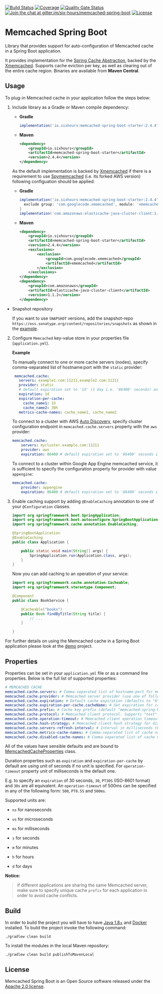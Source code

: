 [![Build Status](https://github.com/sixhours-team/memcached-spring-boot/actions/workflows/build.yml/badge.svg)](https://github.com/sixhours-team/memcached-spring-boot/actions/workflows/build.yml)
[![Coverage](https://sonarcloud.io/api/project_badges/measure?project=io.sixhours%3Amemcached-spring-boot&metric=coverage)](https://sonarcloud.io/summary/new_code?id=io.sixhours%3Amemcached-spring-boot)
[![Quality Gate Status](https://sonarcloud.io/api/project_badges/measure?project=io.sixhours%3Amemcached-spring-boot&metric=alert_status)](https://sonarcloud.io/summary/new_code?id=io.sixhours%3Amemcached-spring-boot)
[![Join the chat at gitter.im/six-hours/memcached-spring-boot](https://badges.gitter.im/Join%20Chat.svg)](https://gitter.im/six-hours/memcached-spring-boot?utm_source=badge&utm_medium=badge&utm_campaign=pr-badge&utm_content=badge)
[![License](https://img.shields.io/badge/License-Apache%202.0-blue.svg)](http://www.apache.org/licenses/LICENSE-2.0.html)

# Memcached Spring Boot

Library that provides support for auto-configuration of Memcached cache in a Spring Boot application.

It provides implementation for the [Spring Cache Abstraction](https://docs.spring.io/spring/docs/5.2.3.RELEASE/spring-framework-reference/integration.html#cache), backed by the [Xmemcached](https://github.com/killme2008/xmemcached).
Supports cache eviction per key, as well as clearing out of the entire cache region. Binaries are available from **Maven Central**.

## Usage

To plug-in Memcached cache in your application follow the steps below:

1. Include library as a Gradle or Maven compile dependency:
   * **Gradle**

      ```groovy
      implementation('io.sixhours:memcached-spring-boot-starter:2.4.4')
      ```
   * **Maven**

      ```xml
      <dependency>
          <groupId>io.sixhours</groupId>
          <artifactId>memcached-spring-boot-starter</artifactId>
          <version>2.4.4</version>
      </dependency>
      ```
  
    As the default implementation is backed by [Xmemcached](https://github.com/killme2008/xmemcached) if there is a requirement to use [Spymemcached](https://github.com/awslabs/aws-elasticache-cluster-client-memcached-for-java) (i.e. its forked AWS version) following configuation should be applied:
  
   * **Gradle**

        ```groovy
        implementation('io.sixhours:memcached-spring-boot-starter:2.4.4') {
          exclude group: 'com.googlecode.xmemcached', module: 'xmemcached'
        }
        implementation('com.amazonaws:elasticache-java-cluster-client:1.1.2')
        ```
   * **Maven**

        ```xml
        <dependency>
            <groupId>io.sixhours</groupId>
            <artifactId>memcached-spring-boot-starter</artifactId>
            <version>2.4.4</version>
            <exclusions>
                <exclusion>
                    <groupId>com.googlecode.xmemcached</groupId>
                    <artifactId>xmemcached</artifactId>
                </exclusion>
            </exclusions>
        </dependency>
        <dependency>
            <groupId>com.amazonaws</groupId>
            <artifactId>elasticache-java-cluster-client</artifactId>
            <version>1.1.2</version>
        </dependency>
        ```

  * Snapshot repository

    If you want to use `SNAPSHOT` versions, add the snapshot-repo `https://oss.sonatype.org/content/repositories/snapshots` as shown in the [example](https://github.com/sixhours-team/spring-boot-memcached-demo-java/blob/master/build.gradle#L16).

2. Configure `Memcached` key-value store in your properties file (`application.yml`).

    **Example**

    To manually connect to one or more cache servers (nodes), specify comma-separated list of hostname:port with the `static` provider:

    ```yaml
     memcached.cache:
       servers: example1.com:11211,example2.com:11211
       provider: static
       # default expiration set to '1d' (1 day i.e. '86400' seconds) and custom ones for cache_name1 and cache_name2
       expiration: 1d
       expiration-per-cache:
         cache_name1: 1h
         cache_name2: 30h
       metrics-cache-names: cache_name1, cache_name2
     ```

    To connect to a cluster with AWS [Auto Discovery](http://docs.aws.amazon.com/AmazonElastiCache/latest/UserGuide/AutoDiscovery.html), specify
    cluster configuration endpoint in `memcached.cache.servers` property with the `aws` provider:

    ```yaml
    memcached.cache:
        servers: mycluster.example.com:11211
        provider: aws
        expiration: 86400 # default expiration set to '86400' seconds i.e. 1 day
    ```

    To connect to a cluster within Google App Engine memcached service, it is sufficient to specify
    the configuration property for provider with value `appengine`:

    ```yaml
    memcached.cache:
        provider: appengine
        expiration: 86400 # default expiration set to '86400' seconds i.e. 1 day
    ```

3. Enable caching support by adding `@EnableCaching` annotation to one of your `@Configuration` classes.

    ```java
    import org.springframework.boot.SpringApplication;
    import org.springframework.boot.autoconfigure.SpringBootApplication;
    import org.springframework.cache.annotation.EnableCaching;

    @SpringBootApplication
    @EnableCaching
    public class Application {

    	public static void main(String[] args) {
    		SpringApplication.run(Application.class, args);
    	}
    }
    ```

    Now you can add caching to an operation of your service:

    ```java
    import org.springframework.cache.annotation.Cacheable;
    import org.springframework.stereotype.Component;

    @Component
    public class BookService {

        @Cacheable("books")
        public Book findByTitle(String title) {
            // ...
        }

    }
    ```

For further details on using the Memcached cache in a Spring Boot application please look at the [demo](https://github.com/sixhours-team/spring-boot-memcached-demo-java) project.

## Properties

Properties can be set in your `application.yml` file or as a command line properties. Below is the
full list of supported properties:

```yaml
# MEMCACHED CACHE
memcached.cache.servers: # Comma-separated list of hostname:port for memcached servers (default "localhost:11211")
memcached.cache.provider: # Memcached server provider (use one of following: "static", "aws" or "appengine"). Default provider is "static". Use "aws" for AWS node auto discovery, or "appengine" if running on Google Cloud Platform.
memcached.cache.expiration: # Default cache expiration (defaults to "0", meaning that cache will never expire). If duration unit is not specified, seconds will be used by default.
memcached.cache.expiration-per-cache.cacheName: # Set expiration for cache with given name. Overrides `memcached.cache.expiration` for the given cache. To set expiration value for cache named "cacheName" {cache_name}:{number} e.g. "authors: 3600" or "authors: 1h". If duration unit is not specified, seconds will be used by default.
memcached.cache.prefix: # Cache key prefix (default "memcached:spring-boot")
memcached.cache.protocol: # Memcached client protocol. Supports "text" and "binary" protocols (default is "text" protocol)
memcached.cache.operation-timeout: # Memcached client operation timeout (default "2500 milliseconds"). If unit not specified, milliseconds will be used.
memcached.cache.hash-strategy: # Memcached client hash strategy for distribution of data between servers. Supports "standard" (array based : "hash(key) mod server_count"), "libmemcached" (consistent hash), "ketama" (consistent hash), "php" (make easier to share data with PHP based clients), "election", "roundrobin", "random". Default is "standard".
memcached.cache.servers-refresh-interval: # Interval in milliseconds that refreshes the list of cache node hostnames and IP addresses for AWS ElastiCache. The default is 60000 milliseconds.
memcached.cache.metrics-cache-names: # Comma-separated list of cache names for which metrics will be collected.
memcached.cache.disabled-cache-names: # Comma-separated list of cache names for which caching will be disabled. The main purpose of this property is to disable caching for debugging purposes.    
```

All of the values have sensible defaults and are bound to [MemcachedCacheProperties](https://github.com/sixhours-team/memcached-spring-boot/blob/master/memcached-spring-boot-autoconfigure/src/main/java/io/sixhours/memcached/cache/MemcachedCacheProperties.java) class.

Duration properties such as `expiration` and `expiration-per-cache` by default are using unit of seconds if no unit is specified. For `operation-timeout` property unit of milliseconds is the default one.

E.g. to specify an `expiration` of 30 seconds, `30`, `PT30S` (ISO-8601 format) and `30s` are all equivalent. An `operation-timeout` of 500ms can be specified in any of the following form: `500`, `PT0.5S` and `500ms`.

Supported units are:

* `ns` for nanoseconds

* `us` for microseconds

* `ms` for milliseconds

* `s` for seconds

* `m` for minutes

* `h` for hours

* `d` for days

**Notice:**
>If different applications are sharing the same Memcached server, make sure to specify unique cache `prefix` for each application
in order to avoid cache conflicts.

## Build

In order to build the project you will have to have [Java 1.8+](http://www.oracle.com/technetwork/java/javase/downloads/index.html) and [Docker](https://www.docker.com/get-docker) installed.
To build the project invoke the following command:

    ./gradlew clean build

To install the modules in the local Maven repository:

    ./gradlew clean build publishToMavenLocal

## License

Memcached Spring Boot is an Open Source software released under the [Apache 2.0 license](http://www.apache.org/licenses/LICENSE-2.0.html).
